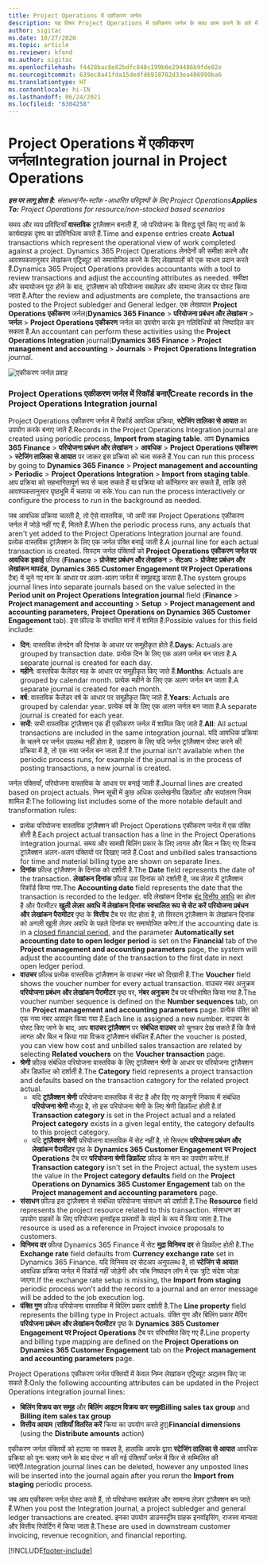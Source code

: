 ```yaml
---
title: Project Operations में एकीकरण जर्नल
description: यह विषय Project Operations में एकीकरण जर्नल के साथ काम करने के बारे में जानकारी प्रदान करता है.
author: sigitac
ms.date: 10/27/2020
ms.topic: article
ms.reviewer: kfend
ms.author: sigitac
ms.openlocfilehash: f4428bac8e82bdfc848c199b0e294486b9fde82e
ms.sourcegitcommit: 639ec8a41fda15dedfd6918702d33ea406999ba6
ms.translationtype: HT
ms.contentlocale: hi-IN
ms.lasthandoff: 06/24/2021
ms.locfileid: "6304258"
---
```

# <a name="integration-journal-in-project-operations"></a><span data-ttu-id="7cfc9-103">Project Operations में एकीकरण जर्नल</span><span class="sxs-lookup"><span data-stu-id="7cfc9-103">Integration journal in Project Operations</span></span>

<span data-ttu-id="7cfc9-104">_**इस पर लागू होता है:** संसाधन/गैर-स्टॉक -आधारित परिदृश्यों के लिए Project Operations_</span><span class="sxs-lookup"><span data-stu-id="7cfc9-104">_**Applies To:** Project Operations for resource/non-stocked based scenarios_</span></span>

<span data-ttu-id="7cfc9-105">समय और व्यय प्रविष्टियाँ **वास्तविक** ट्रांज़ैक्शन बनाती हैं, जो परियोजना के विरुद्ध पूर्ण किए गए कार्य के कार्यवाहक दृश्य का प्रतिनिधित्व करते हैं.</span><span class="sxs-lookup"><span data-stu-id="7cfc9-105">Time and expense entries create **Actual** transactions which represent the operational view of work completed against a project.</span></span> <span data-ttu-id="7cfc9-106">Dynamics 365 Project Operations लेनदेनों की समीक्षा करने और आवश्यकतानुसार लेखांकन एट्रिब्यूट को समायोजित करने के लिए लेखापालों को एक साधन प्रदान करते हैं.</span><span class="sxs-lookup"><span data-stu-id="7cfc9-106">Dynamics 365 Project Operations provides accountants with a tool to review transactions and adjust the accounting attributes as needed.</span></span> <span data-ttu-id="7cfc9-107">समीक्षा और समायोजन पूरा होने के बाद, ट्रांज़ैक्शन को परियोजना सबलेज़र और सामान्य लेज़र पर पोस्ट किया जाता है.</span><span class="sxs-lookup"><span data-stu-id="7cfc9-107">After the review and adjustments are complete, the transactions are posted to the Project subledger and General ledger.</span></span> <span data-ttu-id="7cfc9-108">एक लेखापाल **Project Operations एकीकरण** जर्नल(**Dynamics 365 Finance** > **परियोजना प्रबंधन और लेखांकन** > **जर्नल** > **Project Operations एकीकरण** जर्नल का उपयोग करके इन गतिविधियों को निष्पादित कर सकता है.</span><span class="sxs-lookup"><span data-stu-id="7cfc9-108">An accountant can perform these activities using the **Project Operations Integration** journal(**Dynamics 365 Finance** > **Project management and accounting** > **Journals** > **Project Operations Integration** journal.</span></span>

![एकीकरण जर्नल प्रवाह](./media/IntegrationJournal.png)

### <a name="create-records-in-the-project-operations-integration-journal"></a><span data-ttu-id="7cfc9-110">Project Operations एकीकरण जर्नल में रिकॉर्ड बनाएँ</span><span class="sxs-lookup"><span data-stu-id="7cfc9-110">Create records in the Project Operations Integration journal</span></span>

<span data-ttu-id="7cfc9-111">Project Operations एकीकरण जर्नल में रिकॉर्ड आवधिक प्रक्रिया, **स्टेजिंग तालिका से आयात** का उपयोग करके बनाए जाते हैं.</span><span class="sxs-lookup"><span data-stu-id="7cfc9-111">Records in the Project Operations Integration journal are created using periodic process, **Import from staging table**.</span></span> <span data-ttu-id="7cfc9-112">आप **Dynamics 365 Finance** > **परियोजना प्रबंधन और लेखांकन** > **आवधिक** > **Project Operations एकीकरण** > **स्टेजिंग तालिका से आयात** पर जाकर इस प्रक्रिया को चला सकते हैं.</span><span class="sxs-lookup"><span data-stu-id="7cfc9-112">You can run this process by going to **Dynamics 365 Finance** > **Project management and accounting** > **Periodic** > **Project Operations Integration** > **Import from staging table**.</span></span> <span data-ttu-id="7cfc9-113">आप प्रक्रिया को सहभागितापूर्ण रूप से चला सकते हैं या प्रक्रिया को कॉन्फ़िगर कर सकते हैं, ताकि उसे आवश्यकतानुसार पृष्ठभूमि में चलाया जा सके.</span><span class="sxs-lookup"><span data-stu-id="7cfc9-113">You can run the process interactively or configure the process to run in the background as needed.</span></span>

<span data-ttu-id="7cfc9-114">जब आवधिक प्रक्रिया चलती है, तो ऐसे वास्तविक, जो अभी तक Project Operations एकीकरण जर्नल में जोड़े नहीं गए हैं, मिलते हैं.</span><span class="sxs-lookup"><span data-stu-id="7cfc9-114">When the periodic process runs, any actuals that aren't yet added to the Project Operations Integration journal are found.</span></span> <span data-ttu-id="7cfc9-115">प्रत्येक वास्तविक ट्रांज़ैक्शन के लिए एक जर्नल पंक्ति बनाई जाती है.</span><span class="sxs-lookup"><span data-stu-id="7cfc9-115">A journal line for each actual transaction is created.</span></span>
<span data-ttu-id="7cfc9-116">सिस्टम जर्नल पंक्तियों को **Project Operations एकीकरण जर्नल पर आवधिक इकाई** फ़ील्ड (**Finance** > **प्रोजेक्ट प्रबंधन और लेखांकन** > **सेटअप** > **प्रोजेक्ट प्रबंधन और लेखांकन मापदंड**, **Dynamics 365 Customer Engagement पर Project Operations** टैब) में चुने गए मान के आधार पर अलग-अलग जर्नल में समूहबद्ध करता है.</span><span class="sxs-lookup"><span data-stu-id="7cfc9-116">The system groups journal lines into separate journals based on the value selected in the **Period unit on Project Operations Integration journal** field (**Finance** > **Project management and accounting** > **Setup** > **Project management and accounting parameters**, **Project Operations on Dynamics 365 Customer Engagement** tab).</span></span> <span data-ttu-id="7cfc9-117">इस फ़ील्ड के संभावित मानों में शामिल हैं:</span><span class="sxs-lookup"><span data-stu-id="7cfc9-117">Possible values for this field include:</span></span>

  - <span data-ttu-id="7cfc9-118">**दिन**: वास्तविक लेनदेन की दिनांक के आधार पर समूहीकृत होते हैं.</span><span class="sxs-lookup"><span data-stu-id="7cfc9-118">**Days**: Actuals are grouped by transaction date.</span></span> <span data-ttu-id="7cfc9-119">प्रत्येक दिन के लिए एक अलग जर्नल बन जाता है.</span><span class="sxs-lookup"><span data-stu-id="7cfc9-119">A separate journal is created for each day.</span></span>
  - <span data-ttu-id="7cfc9-120">**महीने**: वास्तविक कैलेंडर माह के आधार पर समूहीकृत किए जाते हैं.</span><span class="sxs-lookup"><span data-stu-id="7cfc9-120">**Months**: Actuals are grouped by calendar month.</span></span> <span data-ttu-id="7cfc9-121">प्रत्येक महीने के लिए एक अलग जर्नल बन जाता है.</span><span class="sxs-lookup"><span data-stu-id="7cfc9-121">A separate journal is created for each month.</span></span>
  - <span data-ttu-id="7cfc9-122">**वर्ष**: वास्तविक कैलेंडर वर्ष के आधार पर समूहीकृत किए जाते हैं.</span><span class="sxs-lookup"><span data-stu-id="7cfc9-122">**Years**: Actuals are grouped by calendar year.</span></span> <span data-ttu-id="7cfc9-123">प्रत्येक वर्ष के लिए एक अलग जर्नल बन जाता है.</span><span class="sxs-lookup"><span data-stu-id="7cfc9-123">A separate journal is created for each year.</span></span>
  - <span data-ttu-id="7cfc9-124">**सभी**: सभी वास्तविक ट्रांज़ैक्शन एक ही एकीकरण जर्नल में शामिल किए जाते हैं.</span><span class="sxs-lookup"><span data-stu-id="7cfc9-124">**All**: All actual transactions are included in the same integration journal.</span></span> <span data-ttu-id="7cfc9-125">यदि आवधिक प्रक्रिया के चलने पर जर्नल उपलब्ध नहीं होता है, उदाहरण के लिए यदि जर्नल ट्रांज़ैक्शन पोस्ट करने की प्रक्रिया में है, तो एक नया जर्नल बन जाता है.</span><span class="sxs-lookup"><span data-stu-id="7cfc9-125">If the journal isn't available when the periodic process runs, for example if the journal is in the process of posting transactions, a new journal is created.</span></span>

<span data-ttu-id="7cfc9-126">जर्नल पंक्तियाँ, परियोजना वास्तविक के आधार पर बनाई जाती हैं.</span><span class="sxs-lookup"><span data-stu-id="7cfc9-126">Journal lines are created based on project actuals.</span></span> <span data-ttu-id="7cfc9-127">निम्न सूची में कुछ अधिक उल्लेखनीय डिफ़ॉल्ट और रूपांतरण नियम शामिल हैं:</span><span class="sxs-lookup"><span data-stu-id="7cfc9-127">The following list includes some of the more notable default and transformation rules:</span></span>

  - <span data-ttu-id="7cfc9-128">प्रत्येक परियोजना वास्तविक ट्रांज़ैक्शन की Project Operations एकीकरण जर्नल में एक पंक्ति होती है.</span><span class="sxs-lookup"><span data-stu-id="7cfc9-128">Each project actual transaction has a line in the Project Operations Integration journal.</span></span> <span data-ttu-id="7cfc9-129">समय और सामग्री बिलिंग प्रकार के लिए लागत और बिल न किए गए विक्रय ट्रांज़ैक्शन अलग-अलग पंक्तियों पर दिखाए जाते हैं.</span><span class="sxs-lookup"><span data-stu-id="7cfc9-129">Cost and unbilled sales transactions for time and material billing type are shown on separate lines.</span></span>
  - <span data-ttu-id="7cfc9-130">**दिनांक** फ़ील्ड ट्रांज़ैक्शन के दिनांक को दर्शाती है.</span><span class="sxs-lookup"><span data-stu-id="7cfc9-130">The **Date** field represents the date of the transaction.</span></span> <span data-ttu-id="7cfc9-131">**लेखांकन दिनांक** फ़ील्ड उस दिनांक को दर्शाती है, जब लेज़र में ट्रांज़ैक्शन रिकॉर्ड किया गया.</span><span class="sxs-lookup"><span data-stu-id="7cfc9-131">The **Accounting date** field represents the date that the transaction is recorded to the ledger.</span></span> <span data-ttu-id="7cfc9-132">यदि लेखांकन दिनांक [बंद वित्तीय अवधि](/dynamics365/finance/general-ledger/close-general-ledger-at-period-end) का होता है और पैरामीटर **खुली लेज़र अवधि में लेखांकन दिनांक स्वचालित रूप से सेट करें** **परियोजना प्रबंधन और लेखांकन पैरामीटर** पृष्ठ के **वित्तीय** टैब पर सेट होता है, तो सिस्टम ट्रांज़ैक्शन के लेखांकन दिनांक को अगली खुली लेज़र अवधि के पहले दिनांक पर समायोजित करेगा.</span><span class="sxs-lookup"><span data-stu-id="7cfc9-132">If the accounting date is in a [closed financial period](/dynamics365/finance/general-ledger/close-general-ledger-at-period-end), and the parameter **Automatically set accounting date to open ledger period** is set on the **Financial** tab of the **Project management and accounting parameters** page, the system will adjust the accounting date of the transaction to the first date in next open ledger period.</span></span>
  - <span data-ttu-id="7cfc9-133">**वाउचर** फ़ील्ड प्रत्येक वास्तविक ट्रांज़ैक्शन के वाउचर नंबर को दिखाती है.</span><span class="sxs-lookup"><span data-stu-id="7cfc9-133">The **Voucher** field shows the voucher number for every actual transaction.</span></span> <span data-ttu-id="7cfc9-134">वाउचर नंबर अनुक्रम **परियोजना प्रबंधन और लेखांकन पैरामीटर** पृष्ठ पर, **नंबर अनुक्रम** टैब पर परिभाषित किया गया है.</span><span class="sxs-lookup"><span data-stu-id="7cfc9-134">The voucher number sequence is defined on the **Number sequences** tab, on the **Project management and accounting parameters** page.</span></span> <span data-ttu-id="7cfc9-135">प्रत्येक पंक्ति को एक नया नंबर असाइन किया गया है.</span><span class="sxs-lookup"><span data-stu-id="7cfc9-135">Each line is assigned a new number.</span></span> <span data-ttu-id="7cfc9-136">वाउचर के पोस्ट किए जाने के बाद, आप **वाउचर ट्रांज़ैक्शन** पर **संबंधित वाउचर** को चुनकर देख सकते हैं कि कैसे लागत और बिल न किया गया विक्रय ट्रांज़ैक्शन संबंधित हैं.</span><span class="sxs-lookup"><span data-stu-id="7cfc9-136">After the voucher is posted, you can view how cost and unbilled sales transaction are related by selecting **Related vouchers** on the **Voucher transaction** page.</span></span>
  - <span data-ttu-id="7cfc9-137">**श्रेणी** फ़ील्ड संबंधित परियोजना वास्तविक के लिए ट्रांज़ैक्शन श्रेणी के आधार पर परियोजना ट्रांज़ैक्शन और डिफ़ॉल्ट को दर्शाती है.</span><span class="sxs-lookup"><span data-stu-id="7cfc9-137">The **Category** field represents a project transaction and defaults based on the transaction category for the related project actual.</span></span>
    - <span data-ttu-id="7cfc9-138">यदि **ट्रांज़ैक्शन श्रेणी** परियोजना वास्तविक में सेट है और दिए गए कानूनी निकाय में संबंधित **परियोजना श्रेणी** मौजूद है, तो इस परियोजना श्रेणी के लिए श्रेणी डिफ़ॉल्ट होती है.</span><span class="sxs-lookup"><span data-stu-id="7cfc9-138">If **Transaction category** is set in the Project actual and a related **Project category** exists in a given legal entity, the category defaults to this project category.</span></span>
    - <span data-ttu-id="7cfc9-139">यदि **ट्रांज़ैक्शन श्रेणी** परियोजना वास्तविक में सेट नहीं है, तो सिस्टम **परियोजना प्रबंधन और लेखांकन पैरामीटर** पृष्ठ के **Dynamics 365 Customer Engagement पर Project Operations** टैब पर **परियोजना श्रेणी डिफ़ॉल्ट** फ़ील्ड के मान का उपयोग करेगा.</span><span class="sxs-lookup"><span data-stu-id="7cfc9-139">If **Transaction category** isn't set in the Project actual, the system uses the value in the **Project category defaults** field on the **Project Operations on Dynamics 365 Customer Engagement** tab on the **Project management and accounting parameters** page.</span></span>
  - <span data-ttu-id="7cfc9-140">**संसाधन** फ़ील्ड इस ट्रांज़ैक्शन से संबंधित परियोजना संसाधन को दर्शाती है.</span><span class="sxs-lookup"><span data-stu-id="7cfc9-140">The **Resource** field represents the project resource related to this transaction.</span></span> <span data-ttu-id="7cfc9-141">संसाधन का उपयोग ग्राहकों के लिए परियोजना इनवॉइस प्रस्तावों के संदर्भ के रूप में किया जाता है.</span><span class="sxs-lookup"><span data-stu-id="7cfc9-141">The resource is used as a reference in Project invoice proposals to customers.</span></span>
  - <span data-ttu-id="7cfc9-142">**विनिमय दर** फ़ील्ड Dynamics 365 Finance में सेट **मुद्रा विनिमय दर** से डिफ़ॉल्ट होती है.</span><span class="sxs-lookup"><span data-stu-id="7cfc9-142">The **Exchange rate** field defaults from **Currency exchange rate** set in Dynamics 365 Finance.</span></span> <span data-ttu-id="7cfc9-143">यदि विनिमय दर सेटअप अनुपलब्ध है, तो **स्टेजिंग से आयात** आवधिक प्रक्रिया जर्नल में रिकॉर्ड नहीं जोड़ेगी और जॉब निष्पादन लॉग में एक त्रुटि संदेश जोड़ा जाएगा.</span><span class="sxs-lookup"><span data-stu-id="7cfc9-143">If the exchange rate setup is missing, the **Import from staging** periodic process won't add the record to a journal and an error message will be added to the job execution log.</span></span>
  - <span data-ttu-id="7cfc9-144">**पंक्ति गुण** फ़ील्ड परियोजना वास्तविक में बिलिंग प्रकार दर्शाती है.</span><span class="sxs-lookup"><span data-stu-id="7cfc9-144">The **Line property** field represents the billing type in Project actuals.</span></span> <span data-ttu-id="7cfc9-145">पंक्ति गुण और बिलिंग प्रकार मैपिंग **परियोजना प्रबंधन और लेखांकन पैरामीटर** पृष्ठ के **Dynamics 365 Customer Engagement पर Project Operations** टैब पर परिभाषित किए गए हैं.</span><span class="sxs-lookup"><span data-stu-id="7cfc9-145">Line property and billing type mapping are defined on the **Project Operations on Dynamics 365 Customer Engagement** tab on the **Project management and accounting parameters** page.</span></span>

<span data-ttu-id="7cfc9-146">Project Operations एकीकरण जर्नल पंक्तियों में केवल निम्न लेखांकन एट्रिब्यूट अद्यतन किए जा सकते हैं:</span><span class="sxs-lookup"><span data-stu-id="7cfc9-146">Only the following accounting attributes can be updated in the Project Operations integration journal lines:</span></span>

- <span data-ttu-id="7cfc9-147">**बिलिंग विक्रय कर समूह** और **बिलिंग आइटम विक्रय कर समूह**</span><span class="sxs-lookup"><span data-stu-id="7cfc9-147">**Billing sales tax group** and **Billing item sales tax group**</span></span>
- <span data-ttu-id="7cfc9-148">**वित्तीय आयाम** (**राशियाँ वितरित करें** क्रिया का उपयोग करते हुए)</span><span class="sxs-lookup"><span data-stu-id="7cfc9-148">**Financial dimensions** (using the **Distribute amounts** action)</span></span>

<span data-ttu-id="7cfc9-149">एकीकरण जर्नल पंक्तियों को हटाया जा सकता है, हालांकि आपके द्वारा **स्टेजिंग तालिका से आयात** आवधिक प्रक्रिया को पुनः चलाए जाने के बाद पोस्ट न की गई पंक्तियाँ जर्नल में फिर से सम्मिलित की जाएंगी.</span><span class="sxs-lookup"><span data-stu-id="7cfc9-149">Integration journal lines can be deleted, however any unposted lines will be inserted into the journal again after you rerun the **Import from staging** periodic process.</span></span>

<span data-ttu-id="7cfc9-150">जब आप एकीकरण जर्नल पोस्ट करते हैं, तो परियोजना सबलेज़र और सामान्य लेज़र ट्रांज़ैक्शन बन जाते हैं.</span><span class="sxs-lookup"><span data-stu-id="7cfc9-150">When you post the Integration journal, a project subledger and general ledger transactions are created.</span></span> <span data-ttu-id="7cfc9-151">इनका उपयोग डाउनस्ट्रीम ग्राहक इनवॉइसिंग, राजस्व मान्यता और वित्तीय रिपोर्टिंग में किया जाता है.</span><span class="sxs-lookup"><span data-stu-id="7cfc9-151">These are used in downstream customer invoicing, revenue recognition, and financial reporting.</span></span>


[!INCLUDE[footer-include](../includes/footer-banner.md)]
